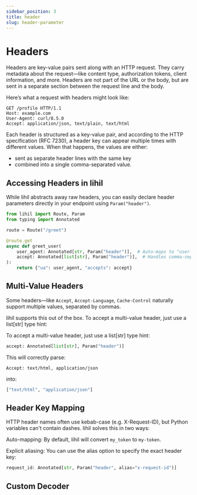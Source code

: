 ```yaml
---
sidebar_position: 3
title: header
slug: header-parameter
---
```



# Headers

Headers are key-value pairs sent along with an HTTP request. They carry metadata about the request—like content type, authorization tokens, client information, and more. Headers are not part of the URL or the body, but are sent in a separate section between the request line and the body.

Here’s what a request with headers might look like:

```http
GET /profile HTTP/1.1
Host: example.com
User-Agent: curl/8.5.0
Accept: application/json, text/plain, text/html
```

Each header is structured as a key-value pair, and according to the HTTP specification (RFC 7230), a header key can appear multiple times with different values. When that happens, the values are either:

- sent as separate header lines with the same key
- combined into a single comma-separated value.


## Accessing Headers in lihil
While lihil abstracts away raw headers, you can easily declare header parameters directly in your endpoint using `Param("header")`.


```python
from lihil import Route, Param
from typing import Annotated

route = Route("/greet")

@route.get
async def greet_user(
    user_agent: Annotated[str, Param("header")],  # Auto-maps to "user-agent"
    accept: Annotated[list[str], Param("header")],  # Handles comma-separated Accept
):
    return {"ua": user_agent, "accepts": accept}
```

## Multi-Value Headers
Some headers—like `Accept`, `Accept-Language`, `Cache-Control` naturally support multiple values, separated by commas. 

lihil supports this out of the box. To accept a multi-value header, just use a list[str] type hint:


To accept a multi-value header, just use a list[str] type hint:


```python
accept: Annotated[list[str], Param("header")]
```
This will correctly parse:

```http
Accept: text/html, application/json
```
into:

```python
["text/html", "application/json"]
```


## Header Key Mapping

HTTP header names often use kebab-case (e.g. X-Request-ID), but Python variables can't contain dashes. lihil solves this in two ways:

Auto-mapping: By default, lihil will convert `my_token` to `my-token`.

Explicit aliasing: You can use the alias option to specify the exact header key:

```python
request_id: Annotated[str, Param("header", alias="x-request-id")]
```


## Custom Decoder